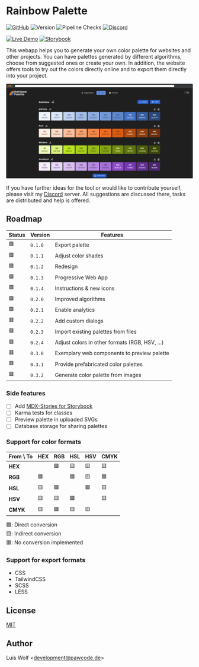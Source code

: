 # Rainbow Palette

[![GitHub](https://img.shields.io/github/license/pawcoding/rainbow-palette?color=brightgreen)](https://github.com/pawcoding/rainbow-palette/blob/main/LICENSE)
![Version](https://img.shields.io/badge/version-0.2.2-orange)
![Pipeline Checks](https://img.shields.io/github/actions/workflow/status/pawcoding/rainbow-palette/test.yaml?branch=main)
[![Discord](https://badgen.net/discord/members/GzgTh4hxrx)](https://discord.gg/GzgTh4hxrx)

[![Live Demo](https://img.shields.io/badge/live--demo-blue)](https://colors.apps.pawcode.de)
[![Storybook](https://img.shields.io/badge/storybook-deeppink)](https://www.chromatic.com/library?appId=6433ad418729acb1feba1f24)

This webapp helps you to generate your own color palette for websites and other projects.
You can have palettes generated by different algorithms, choose from suggested ones or create your own.
In addition, the website offers tools to try out the colors directly online and to export them directly into your project.

![Screenshot](/assets/screenshot_dark.png)

If you have further ideas for the tool or would like to contribute yourself, please visit my [Discord](https://discord.gg/GzgTh4hxrx) server.
All suggestions are discussed there, tasks are distributed and help is offered.

## Roadmap

| Status | Version | Features                                       |
| ------ | ------- | ---------------------------------------------- |
| 🟩     | `0.1.0` | Export palette                                 |
| 🟩     | `0.1.1` | Adjust color shades                            |
| 🟩     | `0.1.2` | Redesign                                       |
| 🟩     | `0.1.3` | Progressive Web App                            |
| 🟩     | `0.1.4` | Instructions & new icons                       |
| 🟩     | `0.2.0` | Improved algorithms                            |
| 🟩     | `0.2.1` | Enable analytics                               |
| 🟥     | `0.2.2` | Add custom dialogs                             |
| 🟥     | `0.2.3` | Import existing palettes from files            |
| 🟥     | `0.2.4` | Adjust colors in other formats (RGB, HSV, ...) |
| 🟥     | `0.3.0` | Exemplary web components to preview palette    |
| 🟥     | `0.3.1` | Provide prefabricated color palettes           |
| 🟥     | `0.3.2` | Generate color palette from images             |

### Side features

- [ ] Add [MDX-Stories for Storybook](https://storybook.js.org/docs/react/writing-docs/mdx)
- [ ] Karma tests for classes
- [ ] Preview palette in uploaded SVGs
- [ ] Database storage for sharing palettes

### Support for color formats

| From \ To | HEX | RGB | HSL | HSV | CMYK |
| --------- | --- | --- | --- | --- | ---- |
| **HEX**   |     | 🟩  | 🟨  | 🟨  | 🟨   |
| **RGB**   | 🟩  |     | 🟩  | 🟨  | 🟩   |
| **HSL**   | 🟨  | 🟩  |     | 🟩  | 🟨   |
| **HSV**   | 🟨  | 🟨  | 🟩  |     | 🟨   |
| **CMYK**  | 🟨  | 🟩  | 🟨  | 🟨  |      |

🟩: Direct conversion  
🟨: Indirect conversion  
🟥: No conversion implemented

### Support for export formats

- CSS
- TailwindCSS
- SCSS
- LESS

## License

[MIT](https://github.com/pawcoding/tailwind-color-generator/blob/main/LICENSE)

## Author

Luis Wolf &lt;development@pawcode.de&gt;
